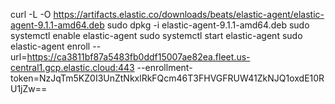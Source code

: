 curl -L -O https://artifacts.elastic.co/downloads/beats/elastic-agent/elastic-agent-9.1.1-amd64.deb 
sudo dpkg -i elastic-agent-9.1.1-amd64.deb
sudo systemctl enable elastic-agent 
sudo systemctl start elastic-agent 
sudo elastic-agent enroll --url=https://ca3811bf87a5483fb0ddf15007ae82ea.fleet.us-central1.gcp.elastic.cloud:443 --enrollment-token=NzJqTm5KZ0I3UnZtNkxlRkFQcm46T3FHVGFRUW41ZkNJQ1oxdE10RU1jZw== 

